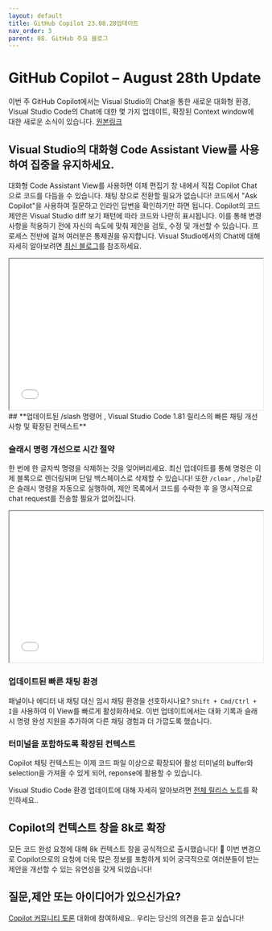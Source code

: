 ```yaml
---
layout: default
title: GitHub Copilot 23.08.28업데이트
nav_order: 3
parent: 08. GitHub 주요 블로그
---
```


# **GitHub Copilot – August 28th Update**

이번 주 GitHub Copilot에서는 Visual Studio의 Chat을 통한 새로운 대화형 환경, Visual Studio Code의 Chat에 대한 몇 가지 업데이트, 확장된 Context window에 대한 새로운 소식이 있습니다. [원본링크](https://github.blog/changelog/2023-08-28-github-copilot-august-28th-update/)

## **Visual Studio의 대화형 Code Assistant View를 사용하여 집중을 유지하세요.**

대화형 Code Assistant View를 사용하면 이제 편집기 창 내에서 직접 Copilot Chat으로 코드를 다듬을 수 있습니다. 채팅 창으로 전환할 필요가 없습니다! 코드에서 "Ask Copilot"을 사용하여 질문하고 인라인 답변을 확인하기만 하면 됩니다. Copilot의 코드 제안은 Visual Studio diff 보기 패턴에 따라 코드와 나란히 표시됩니다. 이를 통해 변경 사항을 적용하기 전에 자신의 속도에 맞춰 제안을 검토, 수정 및 개선할 수 있습니다. 프로세스 전반에 걸쳐 여러분은 통제권을 유지합니다. Visual Studio에서의 Chat에 대해 자세히 알아보려면 [최신 블로그](https://devblogs.microsoft.com/visualstudio/simplified-code-refinement-and-debugging-with-github-copilot-chat/)를 참조하세요.

<iframe src="../assets/images/ch08/263398914-0d4c56c5-007f-4171-a3a5-eaa3d95803c6.mp4?_=1263398914-0d4c56c5-007f-4171-a3a5-eaa3d95803c6.mp4?_=1" style="width:100%; height:300px;"></iframe>
## **업데이트된 /slash 명령어 , Visual Studio Code 1.81 릴리스의 빠른 채팅 개선 사항 및 확장된 컨텍스트**

### **슬래시 명령 개선으로 시간 절약**

한 번에 한 글자씩 명령을 삭제하는 것을 잊어버리세요. 최신 업데이트를 통해 명령은 이제 블록으로 렌더링되며 단일 백스페이스로 삭제할 수 있습니다! 또한 `/clear` , `/help`같은 슬래시 명령을 자동으로 실행하여, 제안 목록에서 코드를 수락한 후 을 명시적으로 chat request를 전송할 필요가 없어집니다.

<iframe src="../assets/images/ch08/263398932-b37897e4-8f90-43af-8688-00a4019d682e.mp4?_=2" style="width:100%; height:300px;"></iframe>

### **업데이트된 빠른 채팅 환경**

패널이나 에디터 내 채팅 대신 임시 채팅 환경을 선호하시나요? `Shift + Cmd/Ctrl + I`을 사용하여 이 View를 빠르게 활성화하세요. 이번 업데이트에서는 대화 기록과 슬래시 명령 완성 지원을 추가하여 다른 채팅 경험과 더 가깝도록 했습니다.

### **터미널을 포함하도록 확장된 컨텍스트**

Copilot 채팅 컨텍스트는 이제 코드 파일 이상으로 확장되어 활성 터미널의 buffer와 selection을 가져올 수 있게 되어, reponse에 활용할 수 있습니다.

Visual Studio Code 환경 업데이트에 대해 자세히 알아보려면 [전체 릴리스 노트](https://code.visualstudio.com/updates/v1_81#_github-copilot)를 확인하세요..

## **Copilot의 컨텍스트 창을 8k로 확장**

모든 코드 완성 요청에 대해 8k 컨텍스트 창을 공식적으로 출시했습니다! 🥳 이번 변경으로 Copilot으로의 요청에 더욱 많은 정보를 포함하게 되어 궁극적으로 여러분들이 받는 제안을 개선할 수 있는 유연성을 갖게 되었습니다!

## **질문,제안 또는 아이디어가 있으신가요?**

[Copilot 커뮤니티 토론](https://github.com/orgs/community/discussions/categories/copilot) 대화에 참여하세요.. 우리는 당신의 의견을 듣고 싶습니다!
